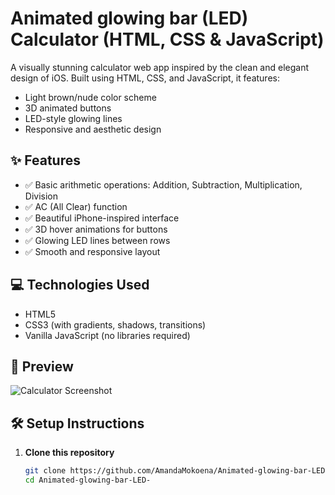 # Animated glowing bar (LED) Calculator (HTML, CSS & JavaScript)

A visually stunning calculator web app inspired by the clean and elegant design of iOS. Built using HTML, CSS, and JavaScript, it features:
- Light brown/nude color scheme
- 3D animated buttons
- LED-style glowing lines
- Responsive and aesthetic design

## ✨ Features

- ✅ Basic arithmetic operations: Addition, Subtraction, Multiplication, Division
- ✅ AC (All Clear) function
- ✅ Beautiful iPhone-inspired interface
- ✅ 3D hover animations for buttons
- ✅ Glowing LED lines between rows
- ✅ Smooth and responsive layout

## 💻 Technologies Used

- HTML5
- CSS3 (with gradients, shadows, transitions)
- Vanilla JavaScript (no libraries required)

## 📸 Preview

![Calculator Screenshot](https://github.com/AmandaMokoena/Animated-glowing-bar-LED-/blob/main/Screenshot%202025-06-09%20231812.png) <!-- Replace with your actual screenshot file -->

## 🛠️ Setup Instructions

1. **Clone this repository**
   ```bash
   git clone https://github.com/AmandaMokoena/Animated-glowing-bar-LED-.git
   cd Animated-glowing-bar-LED-
